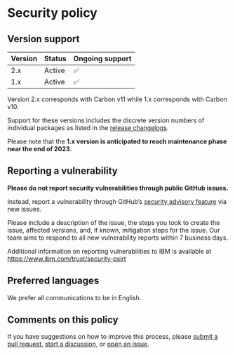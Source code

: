 # Security policy

## Version support

| Version | Status | Ongoing support |
| ------- | ------ | --------------- |
| 2.x     | Active | ✅              |
| 1.x     | Active | ✅              |

Version 2.x corresponds with Carbon v11 while 1.x corresponds with Carbon v10.

Support for these versions includes the discrete version numbers of individual
packages as listed in the
[release changelogs](https://github.com/carbon-design-system/ibm-products/releases).

Please note that the **1.x version is anticipated to reach maintenance phase
near the end of 2023**.

## Reporting a vulnerability

**Please do not report security vulnerabilities through public GitHub issues.**

Instead, report a vulnerability through GitHub’s
[security advisory feature](https://github.com/carbon-design-system/ibm-products/security/advisories/new)
via new issues.

Please include a description of the issue, the steps you took to create the
issue, affected versions, and, if known, mitigation steps for the issue. Our
team aims to respond to all new vulnerability reports within 7 business days.

Additional information on reporting vulnerabilities to IBM is available at
<https://www.ibm.com/trust/security-psirt>

## Preferred languages

We prefer all communications to be in English.

## Comments on this policy

If you have suggestions on how to improve this process, please
[submit a pull request](https://github.com/carbon-design-system/ibm-products/compare),
[start a discussion](https://github.com/carbon-design-system/ibm-products/discussions),
or [open an issue](https://github.com/carbon-design-system/carbon/issues/new).
